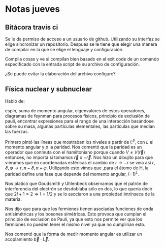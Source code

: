 # Notas jueves

## Bitácora travis ci


Se le da permiso de acceso a un usuario de github.
Utilizando su interfaz se elige sincronizar un repositorio.
Después se le tiene que elegir una manera de compilar en la
que se elige el lenguaje y configuración.

Compila cosas y ve si compilan bien basado en el exit code
de un comando especificado con la entrada script de su
archivo de configuración.

¿Se puede evitar la elaboración del archivo configure?


## Física nuclear y subnuclear

Habló de:

espín, suma de momento angular, eigenvalores de estos
operadores, diagramas de feynman para procesos físicos,
principio de exclusión de pauli, encontrar expresiones para
el rango de una interacción basándose sobre su masa, algunas
partículas elementales, las partículas que median las
fuerzas.

Primero pintó las líneas que mostraban los niveles a partir
de $L^p$, con $L$ el momento angular y $p$ la paridad. Nos
comentó que la paridad es un operador que conmuta con el
hamiltoniano porque cuando $V\neq V(\vec{r})$ entonces, no
importa si tomamos $\vec{r}$ o $-\vec{r}$. Nos hizo un
dibujito para que vieramos que en coordenadas esféricas el
cambio de $r\to -r$ se veía así $r,\vartheta,\varphi \to r,
\pi - \vartheta, \pi + \varphi$. Utilizando esto vimos que
,para el átomo de H, la paridad define una fase que depende
del momento angular, $(-1)^L$.

Nos platicó que Goudsmith y Uhlenbeck observamos que el
patrón de interferencia del electrón se desdoblaba sólo en
dos, lo que quería decir que $2 l + 1 = 2 \Rightarrow l =
1/2$ y se lo asociaron a una propiedad intrínseca de la
materia.

Nos dijo que para que los fermiones tienen asociadas
funciones de onda antisimétricas y los bosones simétricas.
Esto provoca que cumplan el principio de exclusión de Pauli,
ya que esto nos permite ver que los fermiones no pueden
tener el mismo nivel ya que no cumplirían esto.

Nos comentó que la forma de medir momento angular es
utilizar un acoplamiento $\vec{b}\cdot\vec{L}$.
